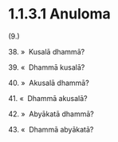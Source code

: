 

# 1.1.3.1 Anuloma





(9.)

38\. »  Kusalā dhammā?

39\. «  Dhammā kusalā?

40\. »  Akusalā dhammā?

41\. «  Dhammā akusalā?

42\. »  Abyākatā dhammā?

43\. «  Dhammā abyākatā?



